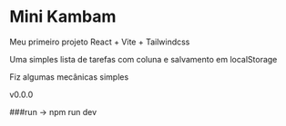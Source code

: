 # Mini Kambam

Meu primeiro projeto React + Vite + Tailwindcss

Uma simples lista de tarefas com coluna e salvamento em localStorage

Fiz algumas mecânicas simples

v0.0.0

###run -> npm run dev

